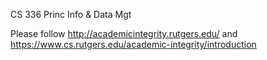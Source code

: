 CS 336 Princ Info & Data Mgt

Please follow http://academicintegrity.rutgers.edu/ and https://www.cs.rutgers.edu/academic-integrity/introduction

